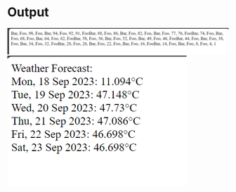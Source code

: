 # Output

![alt text](https://github.com/andriadam/Stampido/blob/main/soal1.png?raw=true)
![alt text](https://github.com/andriadam/Stampido/blob/main/soal2.png?raw=true)
